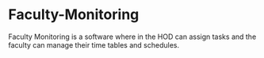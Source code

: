 # Faculty-Monitoring
Faculty Monitoring is a software where in the HOD can assign tasks and the faculty can manage their time tables and schedules.
